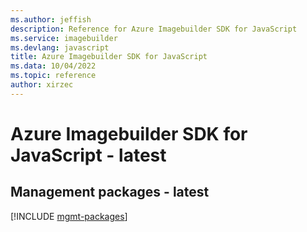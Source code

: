 ```yaml
---
ms.author: jeffish
description: Reference for Azure Imagebuilder SDK for JavaScript
ms.service: imagebuilder
ms.devlang: javascript
title: Azure Imagebuilder SDK for JavaScript
ms.data: 10/04/2022
ms.topic: reference
author: xirzec
---
```

# Azure Imagebuilder SDK for JavaScript - latest

## Management packages - latest
[!INCLUDE [mgmt-packages](imagebuilder-mgmt-index.md)]